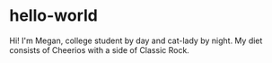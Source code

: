 # hello-world

Hi! I'm Megan, college student by day and cat-lady by night.
My diet consists of Cheerios with a side of Classic Rock.
